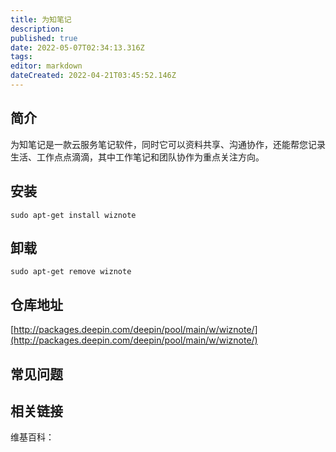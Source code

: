 ```yaml
---
title: 为知笔记
description: 
published: true
date: 2022-05-07T02:34:13.316Z
tags: 
editor: markdown
dateCreated: 2022-04-21T03:45:52.146Z
---
```


## 简介

为知笔记是一款云服务笔记软件，同时它可以资料共享、沟通协作，还能帮您记录生活、工作点点滴滴，其中工作笔记和团队协作为重点关注方向。

## 安装

`sudo apt-get install wiznote`

## 卸载

`sudo apt-get remove wiznote`

## 仓库地址

[http://packages.deepin.com/deepin/pool/main/w/wiznote/](http://packages.deepin.com/deepin/pool/main/w/wiznote/)


## 常见问题


## 相关链接

维基百科：
